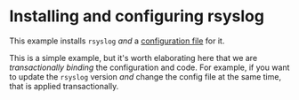 # Installing and configuring rsyslog

This example installs `rsyslog` *and* a [configuration file](remote.conf) for it.

This is a simple example, but it's worth elaborating here that we are *transactionally binding*
the configuration and code.  For example, if you want to update the `rsyslog` version *and*
change the config file at the same time, that is applied transactionally.
